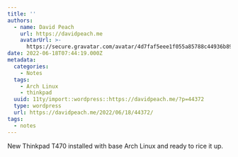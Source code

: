 ```yaml
---
title: ''
authors:
  - name: David Peach
    url: https://davidpeach.me
    avatarUrl: >-
      https://secure.gravatar.com/avatar/4d7faf5eee1f055a85788c44936b8995eaab6dfb004e7854ec747ccb272e91ee?s=96&d=mm&r=g
date: 2022-06-18T07:44:19.000Z
metadata:
  categories:
    - Notes
  tags:
    - Arch Linux
    - thinkpad
  uuid: 11ty/import::wordpress::https://davidpeach.me/?p=44372
  type: wordpress
  url: https://davidpeach.me/2022/06/18/44372/
tags:
  - notes
---
```

New Thinkpad T470 installed with base Arch Linux and ready to rice it up.